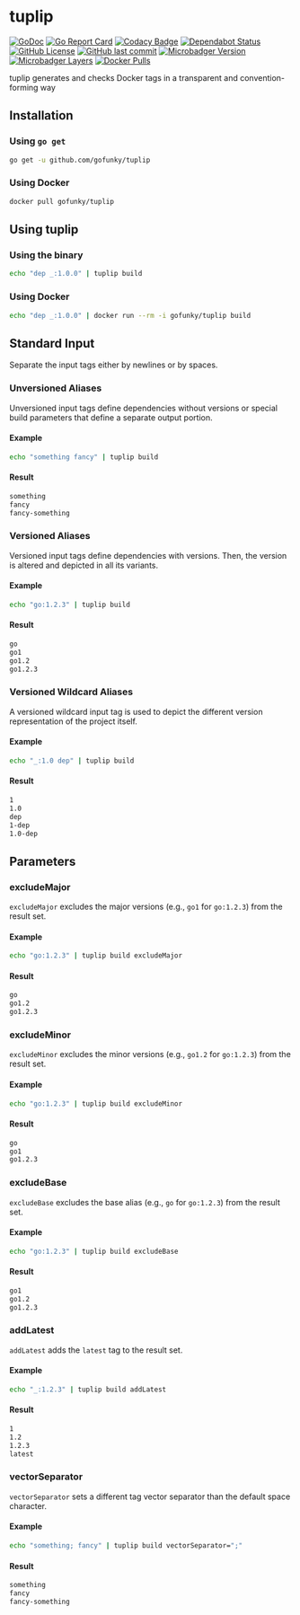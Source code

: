 # tuplip

[![GoDoc](https://godoc.org/github.com/gofunky/tuplip?status.svg)](https://godoc.org/github.com/gofunky/tuplip)
[![Go Report Card](https://goreportcard.com/badge/github.com/gofunky/tuplip)](https://goreportcard.com/report/github.com/gofunky/tuplip)
[![Codacy Badge](https://api.codacy.com/project/badge/Grade/b2ba6ca3e18c48c799ebdfa3962b9e81)](https://www.codacy.com/app/gofunky/tuplip?utm_source=github.com&amp;utm_medium=referral&amp;utm_content=gofunky/tuplip&amp;utm_campaign=Badge_Grade)
[![Dependabot Status](https://api.dependabot.com/badges/status?host=github&repo=gofunky/tuplip)](https://dependabot.com)
[![GitHub License](https://img.shields.io/github/license/gofunky/tuplip.svg)](https://github.com/gofunky/tuplip/blob/master/LICENSE)
[![GitHub last commit](https://img.shields.io/github/last-commit/gofunky/tuplip.svg)](https://github.com/gofunky/tuplip/commits/master)
[![Microbadger Version](https://images.microbadger.com/badges/version/gofunky/tuplip.svg)](https://microbadger.com/images/gofunky/tuplip "Docker Version")
[![Microbadger Layers](https://images.microbadger.com/badges/image/gofunky/tuplip.svg)](https://microbadger.com/images/gofunky/tuplip "Docker Layers")
[![Docker Pulls](https://img.shields.io/docker/pulls/gofunky/tuplip.svg)](https://hub.docker.com/r/gofunky/tuplip)

tuplip generates and checks Docker tags in a transparent and convention-forming way

## Installation

### Using `go get`

```bash
go get -u github.com/gofunky/tuplip
```

### Using Docker

```bash
docker pull gofunky/tuplip
```

## Using tuplip

### Using the binary

```bash
echo "dep _:1.0.0" | tuplip build
```

### Using Docker

```bash
echo "dep _:1.0.0" | docker run --rm -i gofunky/tuplip build
```

## Standard Input

Separate the input tags either by newlines or by spaces.

### Unversioned Aliases

Unversioned input tags define dependencies without versions or special build parameters that define a separate output portion.

#### Example

```bash
echo "something fancy" | tuplip build
```

#### Result

```bash
something
fancy
fancy-something
```

### Versioned Aliases

Versioned input tags define dependencies with versions.
Then, the version is altered and depicted in all its variants.

#### Example

```bash
echo "go:1.2.3" | tuplip build
```

#### Result

```bash
go
go1
go1.2
go1.2.3
```

### Versioned Wildcard Aliases

A versioned wildcard input tag is used to depict the different version representation of the project itself.

#### Example

```bash
echo "_:1.0 dep" | tuplip build
```

#### Result

```bash
1
1.0
dep
1-dep
1.0-dep
```

## Parameters

### excludeMajor

`excludeMajor` excludes the major versions (e.g., `go1` for `go:1.2.3`) from the result set.

#### Example

```bash
echo "go:1.2.3" | tuplip build excludeMajor
```

#### Result

```bash
go
go1.2
go1.2.3
```

### excludeMinor

`excludeMinor` excludes the minor versions (e.g., `go1.2` for `go:1.2.3`) from the result set.

#### Example

```bash
echo "go:1.2.3" | tuplip build excludeMinor
```

#### Result

```bash
go
go1
go1.2.3
```

### excludeBase

`excludeBase` excludes the base alias (e.g., `go` for `go:1.2.3`) from the result set.

#### Example

```bash
echo "go:1.2.3" | tuplip build excludeBase
```

#### Result

```bash
go1
go1.2
go1.2.3
```

### addLatest

`addLatest` adds the `latest` tag to the result set.

#### Example

```bash
echo "_:1.2.3" | tuplip build addLatest
```

#### Result

```bash
1
1.2
1.2.3
latest
```

### vectorSeparator

`vectorSeparator` sets a different tag vector separator than the default space character.

#### Example

```bash
echo "something; fancy" | tuplip build vectorSeparator=";"
```

#### Result

```bash
something
fancy
fancy-something
```
